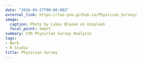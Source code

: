 ```yaml
---
date: "2016-04-27T00:00:00Z"
external_link: https://leo-you.github.io/Physician_Survey/
image:
  caption: Photo by Lukas Blazek on Unsplash
  focal_point: Smart
summary: CVR Physician Survey Analysis
tags:
- Work
- R Studio
title: Physician Survey
---
```

